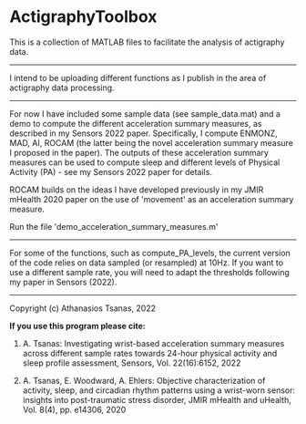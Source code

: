 # ActigraphyToolbox

This is a collection of MATLAB files to facilitate the analysis of actigraphy data.

****************************************
I intend to be uploading different functions as I publish in the area of actigraphy data processing.

****************************************
For now I have included some sample data (see sample_data.mat) and a demo to compute the different acceleration summary measures, as described in my Sensors 2022 paper. Specifically, I compute ENMONZ, MAD, AI, ROCAM (the latter being the novel acceleration summary measure I proposed in the paper). The outputs of these acceleration summary measures can be used to compute sleep and different levels of Physical Activity (PA) - see my Sensors 2022 paper for details.

ROCAM builds on the ideas I have developed previously in my JMIR mHealth 2020 paper on the use of 'movement' as an acceleration summary measure.

Run the file 'demo_acceleration_summary_measures.m'

****************************************
For some of the functions, such as compute_PA_levels, the current version of the code relies on data sampled (or resampled) at 10Hz. If you want to use a different sample rate, you will need to adapt the thresholds following my paper in Sensors (2022).

****************************************
Copyright (c) Athanasios Tsanas, 2022

**If you use this program please cite:**

1) A. Tsanas: Investigating wrist-based acceleration summary measures 
   across different sample rates towards 24-hour physical activity and 
   sleep profile assessment, Sensors, Vol. 22(16):6152, 2022

2) A. Tsanas, E. Woodward, A. Ehlers: Objective characterization of 
  activity, sleep, and circadian rhythm patterns using a wrist-worn 
  sensor: insights into post-traumatic stress disorder, JMIR mHealth and
  uHealth, Vol. 8(4), pp. e14306, 2020 
